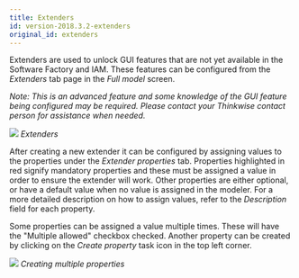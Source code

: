 ```yaml
---
title: Extenders
id: version-2018.3.2-extenders
original_id: extenders
---
```


Extenders are used to unlock GUI features that are not yet available in the Software Factory and IAM. These features can be configured from the *Extenders* tab page in the *Full model* screen.

*Note: This is an advanced feature and some knowledge of the GUI feature being configured may be required. Please contact your Thinkwise contact person for assistance when needed.*

![](assets/sf/image34.png)
*Extenders*

After creating a new extender it can be configured by assigning values to the properties under the *Extender properties* tab. Properties highlighted in red signify mandatory properties and these must be assigned a value in order to ensure the extender will work. Other properties are either optional, or have a default value when no value is assigned in the modeler. For a more detailed description on how to assign values, refer to the *Description* field for each property.

Some properties can be assigned a value multiple times. These will have the "Multiple allowed" checkbox checked. Another property can be created by clicking on the *Create property* task icon in the top left corner.

![](assets/sf/extender_multiple_allowed.png)
*Creating multiple properties*